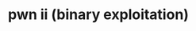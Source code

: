 ---
credit:
- Kevin
featured: false
recording: ''
slides: pwn_ii_(binary_exploitation).pdf
tags:
- Mondern BinEXP mitigations
- PIE
- ASLR
- NX
- GOT/PLT
- RELRO
time_close: ''
time_start: 2021-10-17T14:00:00-06:00
title: pwn ii (binary exploitation)
week_number: 7
---
